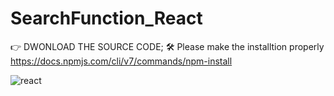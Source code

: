 # SearchFunction_React

👉 DWONLOAD THE SOURCE CODE;
 🛠 Please make the installtion properly 
 https://docs.npmjs.com/cli/v7/commands/npm-install
 
 
 
 ![react](https://user-images.githubusercontent.com/63836841/110197853-41059100-7e1c-11eb-8dfa-907651d1c08b.gif)
